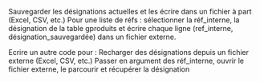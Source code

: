 Sauvegarder les désignations actuelles et les écrire dans un fichier à part (Excel, CSV, etc.)
Pour une liste de réfs : sélectionner la réf_interne, la désignation de la table gproduits et écrire chaque ligne (ref_interne, désignation_sauvegardée) dans un fichier externe.

Ecrire un autre code pour :
Recharger des désignations depuis un fichier externe (Excel, CSV, etc.)
Passer en argument des réf_interne, ouvrir le fichier externe, le parcourir et récupérer la désignation 

